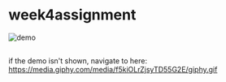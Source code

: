 # week4assignment

![demo](https://media.giphy.com/media/f5kiOLrZjsyTD55G2E/giphy.gif)

##

if the demo isn't shown, navigate to here: https://media.giphy.com/media/f5kiOLrZjsyTD55G2E/giphy.gif
